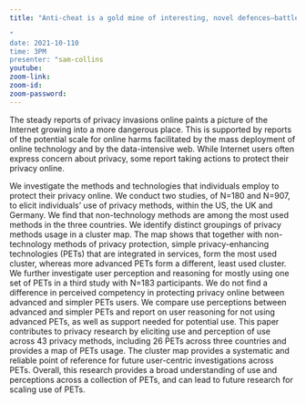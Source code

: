 ```yaml
---
title: "Anti-cheat is a gold mine of interesting, novel defences—battle-hardened from years of attrition in a defender's worst nightmare. It's time we start digging [BlackHat 2025]"

"
date: 2021-10-110
time: 3PM
presenter: "sam-collins
youtube: 
zoom-link: 
zoom-id: 
zoom-password: 
---
```


The steady reports of privacy invasions online paints a picture of the Internet growing into a more dangerous place. This is supported by reports of the potential scale for online harms facilitated by the mass deployment of online technology and by the data-intensive web. While Internet users often express concern about privacy, some report taking actions to protect their privacy online.

We investigate the methods and technologies that individuals employ to protect their privacy online. We conduct two studies, of N=180 and N=907, to elicit individuals’ use of privacy methods, within the US, the UK and Germany. We find that non-technology methods are among the most used methods in the three countries. We identify distinct groupings of privacy methods usage in a cluster map. The map shows that together with non-technology methods of privacy protection, simple privacy-enhancing technologies (PETs) that are integrated in services, form the most used cluster, whereas more advanced PETs form a different, least used cluster. We further investigate user perception and reasoning for mostly using one set of PETs in a third study with N=183 participants. We do not find a difference in perceived competency in protecting privacy online between advanced and simpler PETs users. We compare use perceptions between advanced and simpler PETs and report on user reasoning for not using advanced PETs, as well as support needed for potential use. This paper contributes to privacy research by eliciting use and perception of use across 43 privacy methods, including 26 PETs across three countries and provides a map of PETs usage. The cluster map provides a systematic and reliable point of reference for future user-centric investigations across PETs. Overall, this research provides a broad understanding of use and perceptions across a collection of PETs, and can lead to future research for scaling use of PETs.

